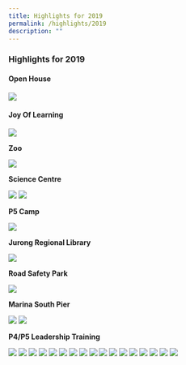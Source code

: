```yaml
---
title: Highlights for 2019
permalink: /highlights/2019
description: ""
---
```

### Highlights for 2019

#### Open House

![](/images/hl5.png)

#### Joy Of Learning

![](/images/hl6.png)

**Zoo**

![](/images/highl7.png)

**Science Centre**

![](/images/hl8.png)
![](/images/hl9.png)

**P5 Camp**

![](/images/hl10.png)

**Jurong Regional Library**

![](/images/hl11.png)

**Road Safety Park**

![](/images/hl12.png)

**Marina South Pier**

![](/images/hl13.png)
![](/images/hl14.png)

**P4/P5 Leadership Training**

![](/images/hl15.png)
![](/images/hl16.png)
![](/images/hl17.png)
![](/images/hl18.png)
![](/images/hl19.png)
![](/images/hl20.png)
![](/images/hl21.png)
![](/images/hl22.png)
![](/images/hl23.png)
![](/images/hl24.png)
![](/images/hl25.png)
![](/images/hl26.png)
![](/images/hll27.png)
![](/images/hl28.png)
![](/images/hl29.png)
![](/images/hl30.png)
![](/images/hl31.png)